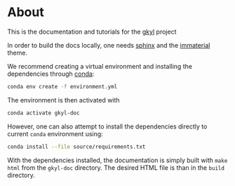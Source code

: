 # About

This is the documentation and tutorials for the
[gkyl](https://github.com/ammarhakim/gkyl) project


In order to build the docs locally, one needs
[sphinx](https://www.sphinx-doc.org/en/master/) and the
[immaterial](https://jbms.github.io/sphinx-immaterial/) theme.

We recommend creating a virtual environment and installing the dependencies
through [conda](https://conda.io/miniconda.html):
```bash
conda env create -f environment.yml
```

The environment is then activated with
```bash
conda activate gkyl-doc
```

However, one can also attempt to install the dependencies directly to current
`conda` environment using:
```bash
conda install --file source/requirements.txt
```

With the dependencies installed, the documentation is simply built with `make
html` from the `gkyl-doc` directory. The desired HTML file is than in the
`build` directory.
